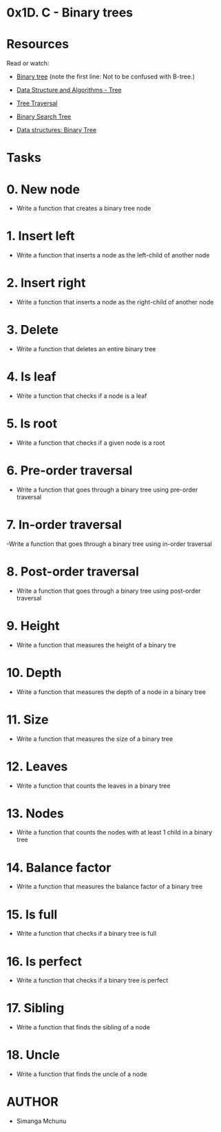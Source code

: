 # 0x1D. C - Binary trees

# Resources

Read or watch:
- [Binary tree](https://alx-intranet.hbtn.io/rltoken/1F2x42-8vUbOmU4L1C1KMg) (note the first line: Not to be confused with B-tree.)

- [Data Structure and Algorithms - Tree](https://alx-intranet.hbtn.io/rltoken/QmcTMCkQyrgMjrqoWxYdhw)

- [Tree Traversal](https://alx-intranet.hbtn.io/rltoken/nMxoYQdZR_guroan8JeqBQ)

- [Binary Search Tree](https://alx-intranet.hbtn.io/rltoken/qO5dBlMnYJzbaWG3xVpcnQ)

- [Data structures: Binary Tree](https://alx-intranet.hbtn.io/rltoken/BeyJ2gjlE7_djwRiDyeHig)

# Tasks

# 0. New node
- Write a function that creates a binary tree node

# 1. Insert left
- Write a function that inserts a node as the left-child of another node

# 2. Insert right
- Write a function that inserts a node as the right-child of another node

# 3. Delete
- Write a function that deletes an entire binary tree

# 4. Is leaf
- Write a function that checks if a node is a leaf

# 5. Is root
- Write a function that checks if a given node is a root

# 6. Pre-order traversal
- Write a function that goes through a binary tree using pre-order traversal

# 7. In-order traversal
-Write a function that goes through a binary tree using in-order traversal

# 8. Post-order traversal
- Write a function that goes through a binary tree using post-order traversal

# 9. Height
- Write a function that measures the height of a binary tre

# 10. Depth
- Write a function that measures the depth of a node in a binary tree

# 11. Size
- Write a function that measures the size of a binary tree

# 12. Leaves
- Write a function that counts the leaves in a binary tree

# 13. Nodes
- Write a function that counts the nodes with at least 1 child in a binary tree

# 14. Balance factor
- Write a function that measures the balance factor of a binary tree

# 15. Is full
- Write a function that checks if a binary tree is full

# 16. Is perfect
- Write a function that checks if a binary tree is perfect

# 17. Sibling
- Write a function that finds the sibling of a node

# 18. Uncle
- Write a function that finds the uncle of a node

# AUTHOR
- Simanga Mchunu
